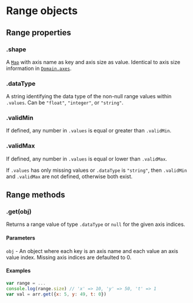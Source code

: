 # Range objects

## Range properties

### .shape

A [`Map`](https://developer.mozilla.org/de/docs/Web/JavaScript/Reference/Global_Objects/Map) with axis name as key and axis size as value. Identical to axis size information in [`Domain.axes`](Domain.md).

### .dataType

A string identifying the data type of the non-null range values within `.values`. Can be `"float"`, `"integer"`, or `"string"`.

### .validMin

If defined, any number in `.values` is equal or greater than `.validMin`.

### .validMax

If defined, any number in `.values` is equal or lower than `.validMax`.

If `.values` has only missing values or `.dataType` is `"string"`, then `.validMin` and `.validMax` are not defined, otherwise both exist.

## Range methods

### .get(obj)

Returns a range value of type `.dataType` or `null` for the given axis indices.

#### Parameters

`obj` - An object where each key is an axis name and each value an axis value index.
        Missing axis indices are defaulted to 0.

#### Examples

```js
var range = ...
console.log(range.size) // 'x' => 10, 'y' => 50, 't' => 1
var val = arr.get({x: 5, y: 49, t: 0})
```
